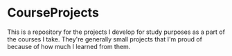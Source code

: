 # CourseProjects

This is a repository for the projects I develop for study purposes as a part of the courses I take. They're generally small projects that I'm proud of because of how much I learned from them.
